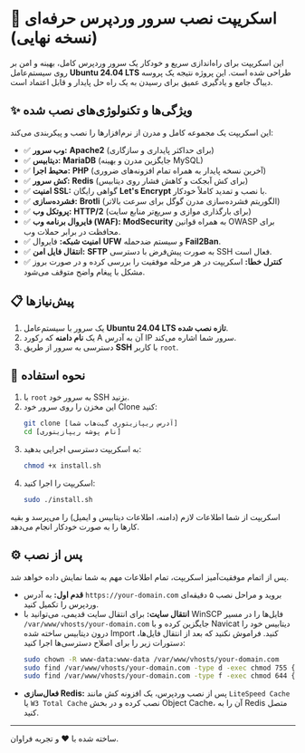 # 🚀 اسکریپت نصب سرور وردپرس حرفه‌ای (نسخه نهایی)

این اسکریپت برای راه‌اندازی سریع و خودکار یک سرور وردپرس کامل، بهینه و امن بر روی سیستم‌عامل **Ubuntu 24.04 LTS** طراحی شده است. این پروژه نتیجه یک پروسه دیباگ جامع و یادگیری عمیق برای رسیدن به یک راه حل پایدار و قابل اعتماد است.

## ✨ ویژگی‌ها و تکنولوژی‌های نصب شده

این اسکریپت یک مجموعه کامل و مدرن از نرم‌افزارها را نصب و پیکربندی می‌کند:

* ✅ **وب سرور:** **Apache2** (برای حداکثر پایداری و سازگاری)
* ✅ **دیتابیس:** **MariaDB** (جایگزین مدرن و بهینه MySQL)
* ✅ **محیط اجرا:** **PHP** (آخرین نسخه پایدار به همراه تمام افزونه‌های ضروری)
* ✅ **کش سرور:** **Redis** (برای کش آبجکت و کاهش فشار روی دیتابیس)
* ✅ **امنیت SSL:** گواهی رایگان **Let's Encrypt** با نصب و تمدید کاملاً خودکار.
* ✅ **فشرده‌سازی:** **Brotli** (الگوریتم فشرده‌سازی مدرن گوگل برای سرعت بالاتر)
* ✅ **پروتکل وب:** **HTTP/2** (برای بارگذاری موازی و سریع‌تر منابع سایت)
* ✅ **فایروال برنامه وب (WAF):** **ModSecurity** به همراه قوانین OWASP برای محافظت در برابر حملات وب.
* ✅ **امنیت شبکه:** فایروال **UFW** و سیستم ضدحمله **Fail2Ban**.
* ✅ **انتقال فایل امن:** **SFTP** به صورت پیش‌فرض با دسترسی SSH فعال است.
* ✅ **کنترل خطا:** اسکریپت در هر مرحله موفقیت را بررسی کرده و در صورت بروز مشکل با پیغام واضح متوقف می‌شود.

## 📋 پیش‌نیازها

1.  یک سرور با سیستم‌عامل **Ubuntu 24.04 LTS تازه نصب شده**.
2.  یک **نام دامنه** که رکورد A آن به آدرس IP سرور شما اشاره می‌کند.
3.  دسترسی به سرور از طریق **SSH** با کاربر `root`.

## 🚀 نحوه استفاده

1.  با `root` به سرور خود SSH بزنید.
2.  این مخزن را روی سرور خود Clone کنید:
    ```bash
    git clone [آدرس ریپازیتوری گیت‌هاب شما]
    cd [نام پوشه ریپازیتوری]
    ```
3.  به اسکریپت دسترسی اجرایی بدهید:
    ```bash
    chmod +x install.sh
    ```
4.  اسکریپت را اجرا کنید:
    ```bash
    sudo ./install.sh
    ```
اسکریپت از شما اطلاعات لازم (دامنه، اطلاعات دیتابیس و ایمیل) را می‌پرسد و بقیه کارها را به صورت خودکار انجام می‌دهد.

## ⚙️ پس از نصب

پس از اتمام موفقیت‌آمیز اسکریپت، تمام اطلاعات مهم به شما نمایش داده خواهد شد.
* **قدم اول:** به آدرس `https://your-domain.com` بروید و مراحل نصب ۵ دقیقه‌ای وردپرس را تکمیل کنید.
* **انتقال سایت:** برای انتقال سایت قدیمی، می‌توانید با WinSCP فایل‌ها را در مسیر `/var/www/vhosts/your-domain.com` جایگزین کرده و با Navicat دیتابیس خود را درون دیتابیس ساخته شده Import کنید. فراموش نکنید که بعد از انتقال فایل‌ها، دستورات زیر را برای اصلاح دسترسی‌ها اجرا کنید:
    ```bash
    sudo chown -R www-data:www-data /var/www/vhosts/your-domain.com
    sudo find /var/www/vhosts/your-domain.com -type d -exec chmod 755 {} \;
    sudo find /var/www/vhosts/your-domain.com -type f -exec chmod 644 {} \;
    ```
* **فعال‌سازی Redis:** پس از نصب وردپرس، یک افزونه کش مانند `LiteSpeed Cache` یا `W3 Total Cache` نصب کرده و در بخش Object Cache، آن را به Redis متصل کنید.

---
ساخته شده با ❤️ و تجربه فراوان.
